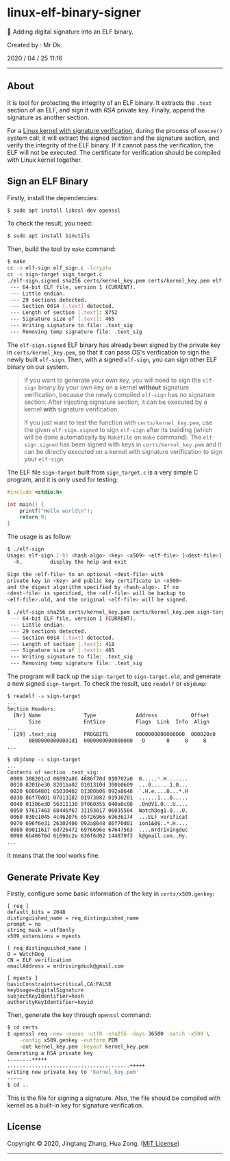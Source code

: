# linux-elf-binary-signer

🐧 Adding digital signature into an ELF binary.

Created by : Mr Dk.

2020 / 04 / 25 11:16

---

## About

It is tool for protecting the integrity of an ELF binary. It extracts the `.text` section of an ELF, and sign it with *RSA* private key. Finally, append the signature as another section.

For a [Linux kernel with signature verification](https://github.com/mrdrivingduck/linux-kernel-elf-sig-verify), during the process of `execve()` system call, it will extract the signed section and the signature section, and verify the integrity of the ELF binary. If it cannot pass the verification, the ELF will not be executed. The certificate for verification should be compiled with Linux kernel together.

## Sign an ELF Binary

Firstly, install the dependencies:

```bash
$ sudo apt install libssl-dev openssl
```

To check the result, you need:

```bash
$ sudo apt install binutils
```

Then, build the tool by `make` command:

```bash
$ make
cc -o elf-sign elf_sign.c -lcrypto
cc -o sign-target sign_target.c
./elf-sign.signed sha256 certs/kernel_key.pem certs/kernel_key.pem elf-sign
 --- 64-bit ELF file, version 1 (CURRENT).
 --- Little endian.
 --- 29 sections detected.
 --- Section 0014 [.text] detected.
 --- Length of section [.text]: 8752
 --- Signature size of [.text]: 465
 --- Writing signature to file: .text_sig
 --- Removing temp signature file: .text_sig
```

The `elf-sign.signed` ELF binary has already been signed by the private key in `certs/kernel_key.pem`, so that it can pass OS's verification to sign the newly built `elf-sign`. Then, with a signed `elf-sign`, you can sign other ELF binary on our system.

> If you want to generate your own key, you will need to sign the `elf-sign` binary by your own key on a kernel **without** signature verification, because the newly compiled `elf-sign` has no signature section. After injecting signature section, it can be executed by a kernel **with** signature verification.
>
> If you just want to test the function with `certs/kernel_key.pem`, use the given `elf-sign.signed` to sign `elf-sign` after its building (which will be done automatically by `Makefile` on `make` command). The `elf-sign.signed` has been signed with keys in `certs/kernel_key.pem` and it can be directly executed on a kernel with signature verification to sign your `elf-sign`.

The ELF file `sign-target` built from `sign_target.c` is a very simple C program, and it is only used for testing:

```c
#include <stdio.h>

int main() {
    printf("Hello world\n");
    return 0;
}
```

The usage is as follow:

```bash
$ ./elf-sign
Usage: elf-sign [-h] <hash-algo> <key> <x509> <elf-file> [<dest-file>]
  -h,         display the help and exit

Sign the <elf-file> to an optional <dest-file> with
private key in <key> and public key certificate in <x509>
and the digest algorithm specified by <hash-algo>. If no 
<dest-file> is specified, the <elf-file> will be backup to 
<elf-file>.old, and the original <elf-file> will be signed.
```

```bash
$ ./elf-sign sha256 certs/kernel_key.pem certs/kernel_key.pem sign-target
 --- 64-bit ELF file, version 1 (CURRENT).
 --- Little endian.
 --- 29 sections detected.
 --- Section 0014 [.text] detected.
 --- Length of section [.text]: 418
 --- Signature size of [.text]: 465
 --- Writing signature to file: .text_sig
 --- Removing temp signature file: .text_sig
```

The program will back up the `sign-target` to `sign-target.old`, and generate a new signed `sign-target`. To check the result, use `readelf` or `objdump`:

```bash
$ readelf -a sign-target
...
Section Headers:
  [Nr] Name              Type             Address           Offset
       Size              EntSize          Flags  Link  Info  Align
...
  [29] .text_sig         PROGBITS         0000000000000000  000020c0
       00000000000001d1  0000000000000000   O       0     0     8
...
```

```bash
$ objdump -s sign-target
...
Contents of section .text_sig:
 0000 308201cd 06092a86 4886f70d 010702a0  0.....*.H.......
 0010 8201be30 8201ba02 0101310d 300b0609  ...0......1.0...
 0020 60864801 65030402 01300b06 092a8648  `.H.e....0...*.H
 0030 86f70d01 07013182 01973082 01930201  ......1...0.....
 0040 01306e30 56311130 0f060355 040a0c08  .0n0V1.0...U....
 0050 57617463 68446f67 31193017 06035504  WatchDog1.0...U.
 0060 030c1045 4c462076 65726966 69636174  ...ELF verificat
 0070 696f6e31 26302406 092a8648 86f70d01  ion1&0$..*.H....
 0080 09011617 6d726472 6976696e 67647563  ....mrdrivingduc
 0090 6b40676d 61696c2e 636f6d02 144879f3  k@gmail.com..Hy.
...
```

It means that the tool works fine.

## Generate Private Key

Firstly, configure some basic information of the key in `certs/x509.genkey`:

```
[ req ]
default_bits = 2048
distinguished_name = req_distinguished_name
prompt = no
string_mask = utf8only
x509_extensions = myexts

[ req_distinguished_name ]
O = WatchDog
CN = ELF verification
emailAddress = mrdrivingduck@gmail.com

[ myexts ]
basicConstraints=critical,CA:FALSE
keyUsage=digitalSignature
subjectKeyIdentifier=hash
authorityKeyIdentifier=keyid
```

Then, generate the key through `openssl` command:

```bash
$ cd certs
$ openssl req -new -nodes -utf8 -sha256 -days 36500 -batch -x509 \
    -config x509.genkey -outform PEM
    -out kernel_key.pem -keyout kernel_key.pem
Generating a RSA private key
........+++++
........................................+++++
writing new private key to 'kernel_key.pem'
-----
$ cd ..
```

This is the file for signing a signature. Also, the file should be compiled with kernel as a built-in key for signature verification.

## License

Copyright © 2020, Jingtang Zhang, Hua Zong. ([MIT License](LICENSE))

---

